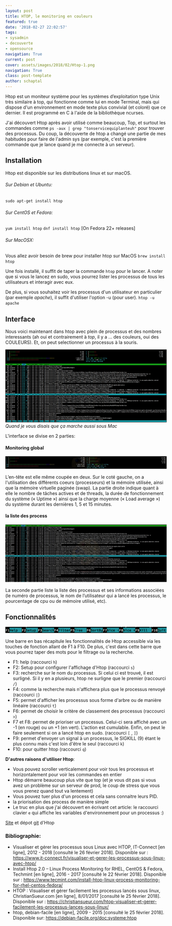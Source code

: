 ```yaml
---
layout: post
title: HTOP, le monitoring en couleurs
featured: true
date: '2018-02-27 22:02:57'
tags:
- sysadmin
- decouverte
- opensource
navigation: True
current: post
cover: assets/images/2018/02/Htop-1.png
navigation: True
class: post-template
author: schaptal
---
```


Htop est un moniteur système pour les systèmes d’exploitation type Unix très similaire à top, qui fonctionne comme lui en mode Terminal, mais qui dispose d'un environnement en mode texte plus convivial (et coloré) que ce dernier. Il est programmé en C à l'aide de la bibliothèque ncurses.

J'ai découvert Htop après avoir utilisé comme beaucoup, Top, et surtout les commandes comme `ps -aux | grep "tonservicequiplanteuh"` pour trouver des processus.
Du coup, la découverte de htop a changé une partie de mes habitudes pour faire de l'admin sys (par exemple, c'est la première commande que je lance quand je me connecte à un serveur).


## Installation

Htop est disponible sur les distributions linux et sur macOS.

###### Sur Debian et Ubuntu:
`sudo apt-get install htop`

###### Sur CentOS et Fedora:
`yum install htop`
`dnf install htop` [On Fedora 22+ releases]

###### Sur MacOSX:
Vous allez avoir besoin de brew pour installer htop sur MacOS
`brew install htop`

Une fois installé, il suffit de taper la commande `htop` pour le lancer.
A noter que si vous le lancez en sudo, vous pourrez lister les processus de tous les utilisateurs et interagir avec eux.

De plus, si vous souhaitez voir les processus d'un utilisateur en particulier (par exemple *apache*), il suffit d'utiliser l'option -u (pour user).
`htop -u apache`

## Interface

Nous voici maintenant dans htop avec plein de processus et des nombres interessants (ah oui et contrairement à *top*, il y a ... des couleurs, oui des COULEURS). Et, on peut selectionner un processus à la souris.

![htopGlobal](/assets/images/2018/02/htopGlobal.png)
*Quand je vous disais que ça marche aussi sous Mac*

L'interface se divise en 2 parties:


#### Monitoring global
![headerHtop](/assets/images/2018/02/headerHtop.jpg)

L’en-tête est elle même coupée en deux. Sur le coté gauche, on a l'utilisation des différents coeurs (processeurs) et la mémoire utilisée, ainsi que la mémoire virtuelle paginée (swap). 
La partie droite indique quant à elle le nombre de tâches actives et de threads, la durée de fonctionnement du système (« Uptime ») ainsi que la charge moyenne (« Load average ») du système durant les dernières 1, 5 et 15 minutes.

#### la liste des process
![htopBody](/assets/images/2018/02/htopBody.jpg)

La seconde partie liste la liste des processus et ses informations associées (le numéro de processus, le nom de l’utilisateur qui a lancé les processus, le pourcentage de cpu ou de mémoire utilisé, etc).

## Fonctionnalités

![htopMenu](/assets/images/2018/02/htopMenu.png)

Une barre en bas récapitule les fonctionnalités de Htop accessible via les touches de fonction allant de F1 à F10. De plus, c'est dans cette barre que vous pourrez taper des mots pour le filtrage ou la recherche.
* F1: help (raccourci `h`)
* F2: Setup pour configurer l'affichage d'Htop (raccourci `s`)
* F3: recherche sur le nom du processus. Si celui ci est trouvé, il est surligné. Si il y en a plusieurs, htop ne surligne que le premier (raccourci `/`)
* F4: comme la recherche mais n'affichera plus que le processus renvoyé (raccourci `|`)
* F5: permet d'afficher les processus sous forme d'arbre ou de manière linéaire (raccourci `t`)
* F6: permet de choisir le critère de classement des processus (raccourci `>`)
* F7 et F8: permet de prioriser un processus. Celui-ci sera affiché avec un -1 (en rouge) ou un +1 (en vert). L'action est cumulable. Enfin, on peut le faire seulement si on a lancé htop en sudo. (raccourci `[` , `]`)
* F9: permet d'envoyer un signal à un processus, le SIGKILL (9) étant le plus connu mais c'est loin d'être le seul (raccourci `k`)
* F10: pour quitter htop (raccourci `q`)

**D'autres raisons d'utiliser Htop**:

* Vous pouvez scroller verticalement pour voir tous les processus et horizontalement pour voir les commandes en entier 
* Htop démarre beaucoup plus vite que top (et je vous dit pas si vous avez un problème sur un serveur de prod, le coup de stress que vous vous prenez quand tout va lentement)
* Vous pouvez tuer plus d'un process et cela sans connaitre leurs PID.
* la priorisation des process de manière simple
* Le truc en plus que j'ai découvert en écrivant cet article: le raccourci clavier `e` qui affiche les variables d'environnement pour un processus :)

[Site](https://hisham.hm/htop/) et dépot [git](https://github.com/hishamhm/htop) d'Htop

### Bibliographie:

* Visualiser et gérer les processus sous Linux avec HTOP, 
IT-Connect [en ligne], 2012 - 2018 [consulté le 26 février 2018]. Disponible sur : https://www.it-connect.fr/visualiser-et-gerer-les-processus-sous-linux-avec-htop/
* Install Htop 2.0 – Linux Process Monitoring for RHEL, CentOS & Fedora, Techmint [en ligne], 2016 - 2017 [consulté le 22 février 2018]. Disponible sur : https://www.tecmint.com/install-htop-linux-process-monitoring-for-rhel-centos-fedora/
* HTOP : Visualiser et gérer facilement les processus lancés sous linux, ChristianSueur.com [en ligne], 8/01/2017 [consulté le 25 février 2018]. Disponible sur : https://christiansueur.com/htop-visualiser-et-gerer-facilement-les-processus-lances-sous-linux/
* htop, debian-facile [en ligne],  2009 - 2015 [consulté le 25 février 2018]. Disponible sur: https://debian-facile.org/doc:systeme:htop
